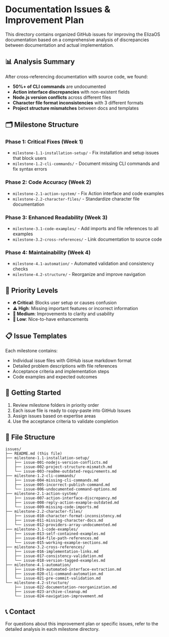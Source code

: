 # Documentation Issues & Improvement Plan

This directory contains organized GitHub issues for improving the ElizaOS documentation based on a comprehensive analysis of discrepancies between documentation and actual implementation.

## 📊 Analysis Summary

After cross-referencing documentation with source code, we found:
- **50%+ of CLI commands** are undocumented
- **Action interface discrepancies** with non-existent fields
- **Node.js version conflicts** across different files
- **Character file format inconsistencies** with 3 different formats
- **Project structure mismatches** between docs and templates

## 🗂️ Milestone Structure

### Phase 1: Critical Fixes (Week 1)
- `milestone-1.1-installation-setup/` - Fix installation and setup issues that block users
- `milestone-1.2-cli-commands/` - Document missing CLI commands and fix syntax errors

### Phase 2: Code Accuracy (Week 2)  
- `milestone-2.1-action-system/` - Fix Action interface and code examples
- `milestone-2.2-character-files/` - Standardize character file documentation

### Phase 3: Enhanced Readability (Week 3)
- `milestone-3.1-code-examples/` - Add imports and file references to all examples
- `milestone-3.2-cross-references/` - Link documentation to source code

### Phase 4: Maintainability (Week 4)
- `milestone-4.1-automation/` - Automated validation and consistency checks
- `milestone-4.2-structure/` - Reorganize and improve navigation

## 🎯 Priority Levels

- **🔥 Critical**: Blocks user setup or causes confusion
- **⚠️ High**: Missing important features or incorrect information  
- **📝 Medium**: Improvements to clarity and usability
- **🔧 Low**: Nice-to-have enhancements

## 📋 Issue Templates

Each milestone contains:
- Individual issue files with GitHub issue markdown format
- Detailed problem descriptions with file references
- Acceptance criteria and implementation steps
- Code examples and expected outcomes

## 🚀 Getting Started

1. Review milestone folders in priority order
2. Each issue file is ready to copy-paste into GitHub Issues
3. Assign issues based on expertise areas
4. Use the acceptance criteria to validate completion

## 📁 File Structure

```
issues/
├── README.md (this file)
├── milestone-1.1-installation-setup/
│   ├── issue-001-nodejs-version-conflicts.md
│   ├── issue-002-project-structure-mismatch.md
│   └── issue-003-readme-outdated-requirements.md
├── milestone-1.2-cli-commands/
│   ├── issue-004-missing-cli-commands.md
│   ├── issue-005-incorrect-publish-command.md
│   └── issue-006-undocumented-command-options.md
├── milestone-2.1-action-system/
│   ├── issue-007-action-interface-discrepancy.md
│   ├── issue-008-reply-action-example-outdated.md
│   └── issue-009-missing-code-imports.md
├── milestone-2.2-character-files/
│   ├── issue-010-character-format-inconsistency.md
│   ├── issue-011-missing-character-docs.md
│   └── issue-012-providers-array-undocumented.md
├── milestone-3.1-code-examples/
│   ├── issue-013-self-contained-examples.md
│   ├── issue-014-file-path-references.md
│   └── issue-015-working-example-sections.md
├── milestone-3.2-cross-references/
│   ├── issue-016-implementation-links.md
│   ├── issue-017-consistency-validation.md
│   └── issue-018-version-tagged-examples.md
├── milestone-4.1-automation/
│   ├── issue-019-automated-interface-extraction.md
│   ├── issue-020-cli-command-automation.md
│   └── issue-021-pre-commit-validation.md
└── milestone-4.2-structure/
    ├── issue-022-documentation-reorganization.md
    ├── issue-023-archive-cleanup.md
    └── issue-024-navigation-improvement.md
```

## 📞 Contact

For questions about this improvement plan or specific issues, refer to the detailed analysis in each milestone directory.